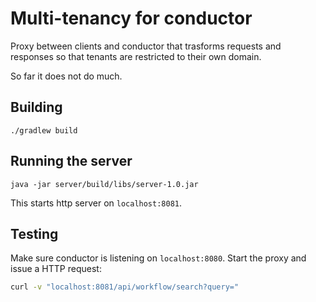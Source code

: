 # Multi-tenancy for conductor

Proxy between clients and conductor that trasforms requests
and responses so that tenants are restricted to their own
domain.

So far it does not do much.

## Building
```$sh
./gradlew build
```

## Running the server
```shell script
java -jar server/build/libs/server-1.0.jar
```
This starts http server on `localhost:8081`.

## Testing
Make sure conductor is listening on `localhost:8080`.
Start the proxy and issue a HTTP request:
```sh
curl -v "localhost:8081/api/workflow/search?query="
```
